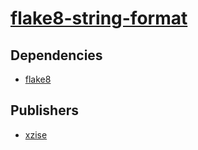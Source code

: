# [flake8-string-format](https://pypi.org/project/flake8-string-format)

## Dependencies
- [flake8](packages/f/flake8.md)



## Publishers
- [xzise](https://pypi.org/user/xzise)

